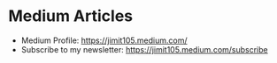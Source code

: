# Medium Articles

- Medium Profile: <https://jimit105.medium.com/>  
- Subscribe to my newsletter: <https://jimit105.medium.com/subscribe>
